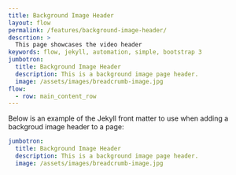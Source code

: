 ```yaml
---
title: Background Image Header
layout: flow
permalink: /features/background-image-header/
descrtion: >
  This page showcases the video header
keywords: flow, jekyll, automation, simple, bootstrap 3
jumbotron:
  title: Background Image Header
  description: This is a background image page header.
  image: /assets/images/breadcrumb-image.jpg
flow:
  - row: main_content_row
---
```

Below is an example of the Jekyll front matter to use when adding a backgroud image header to a page:

```yaml
jumbotron:
  title: Background Image Header
  description: This is a background image page header.
  image: /assets/images/breadcrumb-image.jpg
```